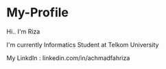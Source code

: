 # My-Profile

Hi.. I'm Riza

I'm currently Informatics Student at Telkom University

My LinkdIn : linkedin.com/in/achmadfahriza
